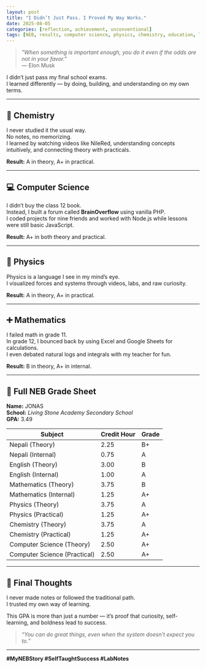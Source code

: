 ```yaml
---
layout: post
title: "I Didn’t Just Pass. I Proved My Way Works."
date: 2025-08-05
categories: [reflection, achievement, unconventional]
tags: [NEB, results, computer science, physics, chemistry, education, lab-notes]
---
```


> *"When something is important enough, you do it even if the odds are not in your favor."*  
> — Elon Musk

I didn’t just pass my final school exams.  
I learned differently — by doing, building, and understanding on my own terms.

---

## 🧪 Chemistry

I never studied it the usual way.  
No notes, no memorizing.  
I learned by watching videos like NileRed, understanding concepts intuitively, and connecting theory with practicals.

**Result:** A in theory, A+ in practical.

---

## 💻 Computer Science

I didn’t buy the class 12 book.  
Instead, I built a forum called **BrainOverflow** using vanilla PHP.  
I coded projects for nine friends and worked with Node.js while lessons were still basic JavaScript.

**Result:** A+ in both theory and practical.

---

## 🧲 Physics

Physics is a language I see in my mind’s eye.  
I visualized forces and systems through videos, labs, and raw curiosity.

**Result:** A in theory, A+ in practical.

---

## ➕ Mathematics

I failed math in grade 11.  
In grade 12, I bounced back by using Excel and Google Sheets for calculations.  
I even debated natural logs and integrals with my teacher for fun.

**Result:** B in theory, A+ in internal.

---

## 📄 Full NEB Grade Sheet

**Name:** JONAS  
**School:** *Living Stone Academy Secondary School*  
**GPA:** 3.49

| Subject                     | Credit Hour | Grade |
|-----------------------------|-------------|-------|
| Nepali (Theory)             | 2.25        | B+    |
| Nepali (Internal)           | 0.75        | A     |
| English (Theory)            | 3.00        | B     |
| English (Internal)          | 1.00        | A     |
| Mathematics (Theory)        | 3.75        | B     |
| Mathematics (Internal)      | 1.25        | A+    |
| Physics (Theory)            | 3.75        | A     |
| Physics (Practical)         | 1.25        | A+    |
| Chemistry (Theory)          | 3.75        | A     |
| Chemistry (Practical)       | 1.25        | A+    |
| Computer Science (Theory)   | 2.50        | A+    |
| Computer Science (Practical)| 2.50        | A+    |

---

## 🌟 Final Thoughts

I never made notes or followed the traditional path.  
I trusted my own way of learning.  

This GPA is more than just a number — it’s proof that curiosity, self-learning, and boldness lead to success.

> *“You can do great things, even when the system doesn’t expect you to.”*

---

**#MyNEBStory #SelfTaughtSuccess #LabNotes**
